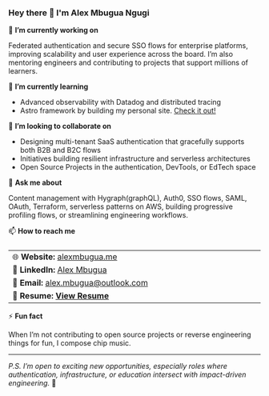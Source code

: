 <!--
**asce1062/asce1062** is a ✨ _special_ ✨ repository because its `README.md` (this file) appears on your GitHub profile.

Here are some ideas to get you started:

- 🔭 I’m currently working on ...
- 🌱 I’m currently learning ...
- 👯 I’m looking to collaborate on ...
- 🤔 I’m looking for help with ...
- 💬 Ask me about ...
- 📫 How to reach me: ...
- 😄 Pronouns: ...
- ⚡ Fun fact: ...
-->

### Hey there 👋 I'm Alex Mbugua Ngugi

🔭 **I’m currently working on**

Federated authentication and secure SSO flows for enterprise platforms, improving scalability and user experience across the board. I’m also mentoring engineers and contributing to projects that support millions of learners.

🌱 **I’m currently learning**

- Advanced observability with Datadog and distributed tracing
- Astro framework by building my personal site. [Check it out!](https://github.com/asce1062/asce1062/)

👯 **I’m looking to collaborate on**

- Designing multi-tenant SaaS authentication that gracefully supports both B2B and B2C flows
- Initiatives building resilient infrastructure and serverless architectures
- Open Source Projects in the authentication, DevTools, or EdTech space

💬 **Ask me about**

Content management with Hygraph(graphQL), Auth0, SSO flows, SAML, OAuth, Terraform, serverless patterns on AWS, building progressive profiling flows, or streamlining engineering workflows.

📫 **How to reach me**

<table style="display: flex; flex-direction: column;">
  <tbody>
    <tr>
      <td>
        <div>
          🌐 <strong>Website:</strong> <a href="https://alexmbugua.me/">alexmbugua.me</a>
        </div>
      </td>
    </tr>
    <tr>
      <td>
        <div>
          💼 <strong>LinkedIn:</strong>
          <a href="https://www.linkedin.com/in/alex-mbugua/">Alex Mbugua</a>
        </div>
      </td>
    </tr>
    <tr>
      <td>
        <div>
          📧 <strong>Email:</strong>
          <a href="mailto:alex.mbugua@outlook.com">alex.mbugua@outlook.com</a>
        </div>
      </td>
    </tr>
    <tr>
      <td>
        <div>
          📄 <strong>Resume:</strong>
          <a
            style="font-weight: bold"
            href="asce1062/public/Alex Mbugua Ngugi - Resume.pdf"
            target="_blank"
            rel="noopener noreferrer"
          >
            View Resume
          </a>
        </div>
      </td>
    </tr>
  </tbody>
</table>

⚡ **Fun fact**

When I’m not contributing to open source projects or reverse engineering things for fun, I compose chip music.

---
*P.S. I’m open to exciting new opportunities, especially roles where authentication, infrastructure, or education intersect with impact-driven engineering.* 🚀
